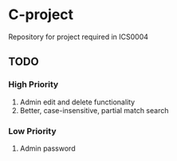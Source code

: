 # C-project
Repository for project required in ICS0004

## TODO
### High Priority
1. Admin edit and delete functionality
2. Better, case-insensitive, partial match search
### Low Priority
1. Admin password